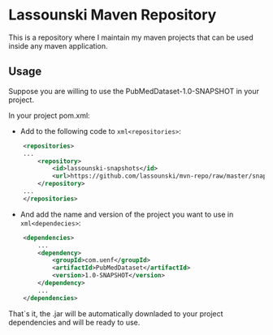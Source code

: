 Lassounski Maven Repository
===========================

This is a repository where I maintain my maven projects that can be used inside any maven application.

Usage
----------

Suppose you are willing to use the PubMedDataset-1.0-SNAPSHOT in your project.

In your project pom.xml:

* Add to the following code to ```xml<repositories>```:
```xml
    <repositories>
    ...
        <repository>
            <id>lassounski-snapshots</id>
            <url>https://github.com/lassounski/mvn-repo/raw/master/snapshots</url>
        </repository>
    ...
    </repositories>
```

* And add the name and version of the project you want to use in ```xml<dependecies>```:
```xml
    <dependencies>
        ...
        <dependency>
            <groupId>com.uenf</groupId>
            <artifactId>PubMedDataset</artifactId>
            <version>1.0-SNAPSHOT</version>
        </dependency>
        ...
    </dependencies>
```
That`s it, the .jar will be automatically downladed to your project dependencies and will be ready to use.

